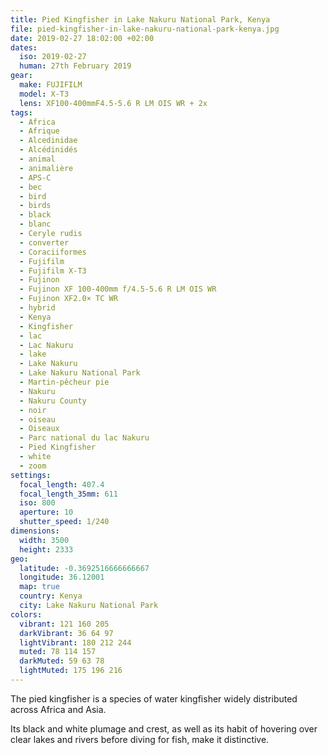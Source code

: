 ```yaml
---
title: Pied Kingfisher in Lake Nakuru National Park, Kenya
file: pied-kingfisher-in-lake-nakuru-national-park-kenya.jpg
date: 2019-02-27 18:02:00 +02:00
dates:
  iso: 2019-02-27
  human: 27th February 2019
gear:
  make: FUJIFILM
  model: X-T3
  lens: XF100-400mmF4.5-5.6 R LM OIS WR + 2x
tags:
  - Africa
  - Afrique
  - Alcedinidae
  - Alcédinidés
  - animal
  - animalière
  - APS-C
  - bec
  - bird
  - birds
  - black
  - blanc
  - Ceryle rudis
  - converter
  - Coraciiformes
  - Fujifilm
  - Fujifilm X-T3
  - Fujinon
  - Fujinon XF 100-400mm f/4.5-5.6 R LM OIS WR
  - Fujinon XF2.0× TC WR
  - hybrid
  - Kenya
  - Kingfisher
  - lac
  - Lac Nakuru
  - lake
  - Lake Nakuru
  - Lake Nakuru National Park
  - Martin-pêcheur pie
  - Nakuru
  - Nakuru County
  - noir
  - oiseau
  - Oiseaux
  - Parc national du lac Nakuru
  - Pied Kingfisher
  - white
  - zoom
settings:
  focal_length: 407.4
  focal_length_35mm: 611
  iso: 800
  aperture: 10
  shutter_speed: 1/240
dimensions:
  width: 3500
  height: 2333
geo:
  latitude: -0.3692516666666667
  longitude: 36.12001
  map: true
  country: Kenya
  city: Lake Nakuru National Park
colors:
  vibrant: 121 160 205
  darkVibrant: 36 64 97
  lightVibrant: 180 212 244
  muted: 78 114 157
  darkMuted: 59 63 78
  lightMuted: 175 196 216
---
```


The pied kingfisher is a species of water kingfisher widely distributed across Africa and Asia.

Its black and white plumage and crest, as well as its habit of hovering over clear lakes and rivers before diving for fish, make it distinctive.
